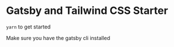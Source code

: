# Gatsby and Tailwind CSS Starter


`yarn` to get started 

Make sure you have the gatsby cli installed 